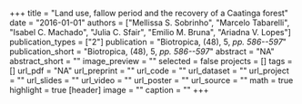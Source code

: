 +++
title = "Land use, fallow period and the recovery of a Caatinga forest"
date = "2016-01-01"
authors = ["Mellissa S. Sobrinho", "Marcelo Tabarelli", "Isabel C. Machado", "Julia C. Sfair", "Emilio M. Bruna", "Ariadna V. Lopes"]
publication_types = ["2"]
publication = "Biotropica, (48), 5, _pp. 586--597_"
publication_short = "Biotropica, (48), 5, _pp. 586--597_"
abstract = "NA"
abstract_short = ""
image_preview = ""
selected = false
projects = []
tags = []
url_pdf = "NA"
url_preprint = ""
url_code = ""
url_dataset = ""
url_project = ""
url_slides = ""
url_video = ""
url_poster = ""
url_source = ""
math = true
highlight = true
[header]
image = ""
caption = ""
+++
